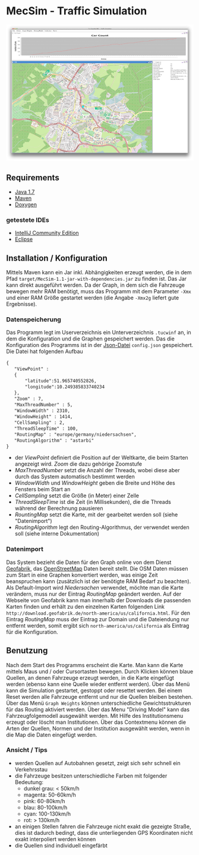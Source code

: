 # MecSim - Traffic Simulation

![Screenshot](screen.png)

## Requirements

* [Java 1.7](http://www.java.com)
* [Maven](http://maven.apache.org/)
* [Doxygen](http://www.doxygen.org/)

### getestete IDEs

* [IntelliJ Community Edition](http://www.jetbrains.com/idea/)
* [Eclipse](http://www.eclipse.org/)

## Installation / Konfiguration

Mittels Maven kann ein Jar inkl. Abhängigkeiten erzeugt werden, die in dem Pfad ```target/MecSim-1.1-jar-with-dependencies.jar``` zu finden ist. Das Jar
kann direkt ausgeführt werden. Da der Graph, in dem sich die Fahrzeuge bewegen mehr RAM benötigt, muss das Programm mit dem Parameter ```-Xmx``` und einer RAM Größe gestartet werden (die Angabe ```-Xmx2g``` liefert gute Ergebnisse).

### Datenspeicherung

Das Programm legt im Userverzeichnis ein Unterverzeichnis ```.tucwinf``` an, in dem die Konfiguration und die Graphen gespeichert werden. Das die Konfiguration des Programms ist in der [Json-Datei](http://de.wikipedia.org/wiki/JSON) ```config.json``` gespeichert. Die Datei hat folgenden Aufbau

```
{
   "ViewPoint" : 
   {
       "latitude":51.965740552826,
       "longitude":10.249385833740234
   },
   "Zoom" : 7,
   "MaxThreadNumber" : 5,
   "WindowWidth" : 2310,
   "WindowHeight" : 1414,
   "CellSampling" : 2,
   "ThreadSleepTime" : 100,
   "RoutingMap" : "europe/germany/niedersachsen",
   "RoutingAlgorithm" : "astarbi"
}
```

* der _ViewPoint_ definiert die Position auf der Weltkarte, die beim Starten angezeigt wird. _Zoom_ die dazu gehörige Zoomstufe
* _MaxThreadNumber_ setzt die Anzahl der Threads, wobei diese aber durch das System automatisch bestimmt werden
* _WindowWidth_ und _WindowHeight_ geben die Breite und Höhe des Fensters beim Start an
* _CellSampling_ setzt die Größe (in Meter) einer Zelle
* _ThreadSleepTime_ ist die Zeit (in Millisekunden), die die Threads während der Berechnung pausieren
* _RountingMap_ setzt die Karte, mit der gearbeitet werden soll (siehe "Datenimport")
* _RoutingAlgorithm_ legt den Routing-Algorithmus, der verwendet werden soll (siehe interne Dokumentation)

### Datenimport

Das System bezieht die Daten für den Graph online von dem Dienst [Geofabrik](http://download.geofabrik.de/), das [OpenStreetMap](http://www.openstreetmap.de/) Daten bereit stellt. Die OSM Daten müssen zum Start in eine Graphen konvertiert werden, was einige Zeit beanspruchen kann (zusätzlich ist der benötigte RAM Bedarf zu beachten). Als Default-Import wird _Niedersachen_ verwendet, möchte man die Karte verändern, muss nur der Eintrag _RoutingMap_ geändert werden. Auf der Webseite von Geofabrik kann man innerhalb der Downloads die passenden Karten finden und erhält zu den einzelnen Karten folgenden Link ```http://download.geofabrik.de/north-america/us/california.html```. Für den Eintrag _RoutingMap_ muss der Eintrag zur Domain und die Dateiendung nur entfernt werden, somit ergibt sich ```north-america/us/california``` als Eintrag für die Konfiguration.

## Benutzung

Nach dem Start des Programms erscheint die Karte. Man kann die Karte mittels Maus und / oder Cursortasten bewegen. Durch Klicken können blaue Quellen, an denen Fahrzeuge erzeugt werden, in die Karte eingefügt werden (ebenso kann eine Quelle wieder entfernt werden). Über das Menü kann die Simulation gestartet, gestoppt oder resettet werden. Bei einem Reset werden alle Fahrzeuge entfernt und nur die Quellen bleiben bestehen. Über das Menü ```Graph Weights``` können unterschiedliche Gewichtsstrukturen für das Routing aktiviert werden. Über das Menu "Driving Model" kann das Fahrzeugfolgemodell ausgewählt werden. Mit Hilfe des Institutionsmenu erzeugt oder löscht man Institutionen. Über das Contextmenu können die Arten der Quellen, Normen und der Institution ausgewählt werden, wenn in die Map die Daten eingefügt werden.

### Ansicht / Tips

* werden Quellen auf Autobahnen gesetzt, zeigt sich sehr schnell ein Verkehrsstau
* die Fahrzeuge besitzen unterschiedliche Farben mit folgender Bedeutung:
  * dunkel grau: < 50km/h
  * magenta: 50-60km/h
  * pink: 60-80km/h
  * blau: 80-100km/h
  * cyan: 100-130km/h
  * rot: > 130km/h
* an einigen Stellen fahren die Fahrzeuge nicht exakt die gezeigte Straße, dies ist dadurch bedingt, dass die unterliegenden GPS Koordinaten nicht exakt interpoliert werden können
* die Quellen sind individuell eingefärbt
